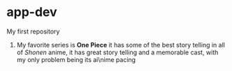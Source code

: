 # app-dev
My first repository

1. My favorite series is **One Piece** it has some of the best story telling in all of *Shonen* anime, it has great story telling
   and a memorable cast, with my only problem being its ai\nime pacing
